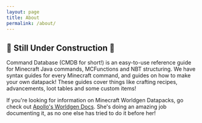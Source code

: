 ```yaml
---
layout: page
title: About
permalink: /about/
---
```


## 🚧 Still Under Construction 🚧 

Command Database (CMDB for short!) is an easy-to-use reference guide for Minecraft Java commands, MCFunctions and NBT structuring. We have syntax guides for every Minecraft command, and guides on how to make your own datapack! These guides cover things like crafting recipes, advancements, loot tables and some custom items!

If you're looking for information on Minecraft Worldgen Datapacks, go check out [Apollo's Worldgen Docs](https://www.worldgen.dev/). She's doing an amazing job documenting it, as no one else has tried to do it before her!
